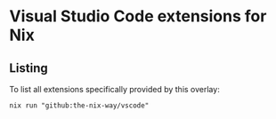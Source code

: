 # Visual Studio Code extensions for Nix

## Listing

To list all extensions specifically provided by this overlay:

```shell
nix run "github:the-nix-way/vscode"
```
